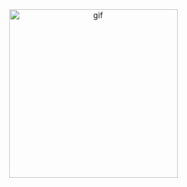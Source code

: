 <div align="center">
 <img height="300px" alt="gif" src="https://www.onlygraphicdesign.com/wp-content/uploads/2017/08/gif-collection-tomas-brundson.gif" />
</div>
